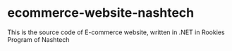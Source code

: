 # ecommerce-website-nashtech
This is the source code of E-commerce website, written in .NET in Rookies Program of Nashtech
